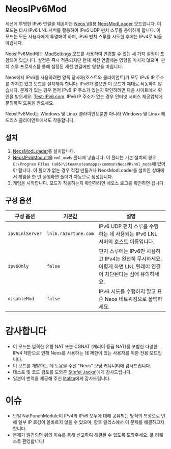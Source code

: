 # NeosIPv6Mod

세션에 투명한 IPv6 연결을 제공하는 [Neos VR](https://neos.com/)용 [NeosModLoader](https://github.com/zkxs/NeosModLoader) 모드입니다. 이 모드는 타사 IPv6 LNL 서버를 활용하여 IPv6 UDP 펀치 스루를 용이하게 합니다. 이 모드는 모든 사용자에게 투명해야 하며, IPv6 펀치 스루를 시도한 후에는 IPv4로 되돌아갑니다.


NeosIPv6Mod에는 [ModSettings](https://github.com/badhaloninja/NeosModSettings) 모드를 사용하여 변경할 수 있는 세 가지 설정이 포함되어 있습니다. 설정은 즉시 적용되지만 현재 세션 연결에는 영향을 미치지 않으며, 펀치 스루 프로세스를 통해 설정된 세션 연결에만 영향을 미칩니다.

Neos에서 IPv6를 사용하려면 양쪽 당사자(호스트와 클라이언트)가 모두 IPv6 IP 주소를 가지고 있고 모드를 설치해야 합니다. IPv6가 없으면 이 모드가 제대로 작동하지 않습니다. 문제가 있는 경우 먼저 IPv6 IP 주소가 있는지 확인하려면 다음 사이트에서 확인을 받으세요. [Test-IPv6.com](https://test-ipv6.com/). IPv6 IP 주소가 없는 경우 인터넷 서비스 제공업체에 문의하여 도움을 받으세요.

NeosIPv6Mod는 Windows 및 Linux 클라이언트뿐만 아니라 Windows 및 Linux 헤드리스 클라이언트에서도 작동합니다.


## 설치

1. [NeosModLoader](https://github.com/zkxs/NeosModLoader)를 설치합니다.
1. [NeosIPv6Mod.dll](https://github.com/bontebok/NeosIPv6Mod/releases)을 `nml_mods` 폴더에 넣습니다. 이 폴더는 기본 설치의 경우 `C:\Program Files (x86)\Steam\steamapps\common\NeosVR\nml_mods`에 있어야 합니다. 이 폴더가 없는 경우 직접 만들거나 NeosModLoader를 설치한 상태에서 게임을 한 번 실행하면 폴더가 자동으로 생성됩니다.
1. 게임을 시작합니다. 모드가 작동하는지 확인하려면 네오스 로그를 확인하면 됩니다.


## 구성 옵션

|구성 옵션        |기본값               |설명                                                                                                       |
|----------------|---------------------|----------------------------------------------------------------------------------------------------------|
|`ipv6LnlServer` |`lnl6.razortune.com` |IPv6 UDP 펀치 스루를 수행하는 데 사용되는 IPv6 LNL 서버의 호스트 이름입니다.                                   |
|`ipv6Only`      |`false`              |펀치 스루에는 IPv6만 사용하고 IPv4는 완전히 무시하세요. 이렇게 하면 LNL 릴레이 연결이 차단된다는 점에 유의하세요. |
|`disableMod`    |`false`              |IPv6 시도를 수행하지 말고 표준 Neos 네트워킹으로 폴백하세요.                                                  |


# 감사합니다

* 이 모드는 엄격한 유형 NAT 또는 CGNAT (캐리어 등급 NAT)를 포함한 다양한 IPv4 제한으로 인해 Neos를 사용하는 데 제한이 있는 사용자를 위한 전용 모드입니다.
* 이 모드를 개발하는 데 도움을 주신 "Neos" 모딩 커뮤니티에 감사드립니다.
* 테스트 및 코드 검토를 도와준 [Stiefel Jackal](https://github.com/stiefeljackal)에게 감사드립니다.
* 일본어 번역을 제공해 주신 [litalita](https://github.com/litalita0)에게 감사드립니다.

# 이슈

* 단일 NatPunchModule이 IPv4와 IPv6 모두에 대해 공유되는 방식의 특성으로 인해 일부 IP 로깅이 올바르지 않을 수 있으며, 향후 릴리스에서 이 문제를 해결하고자 합니다.
* 문제가 발견되면 위의 이슈를 통해 신고하여 해결될 수 있도록 도와주세요. 풀 리퀘스트 환영합니다!